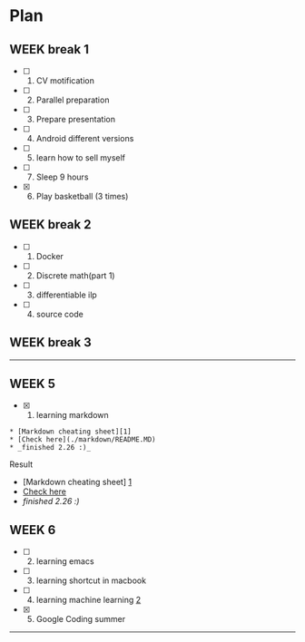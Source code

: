 # Plan

## WEEK break 1 

- [ ] 1. CV motification
- [ ] 2. Parallel preparation
- [ ] 3. Prepare presentation
- [ ] 4. Android different versions
- [ ] 5. learn how to sell myself
- [ ] 7. Sleep 9 hours
- [x] 6. Play basketball (3 times)

## WEEK break 2
- [ ] 1. Docker
- [ ] 2. Discrete math(part 1)
- [ ] 3. differentiable ilp 
- [ ] 4. source code

## WEEK break 3

----------------------------------------
## WEEK 5 
- [x] 1. learning markdown
```
* [Markdown cheating sheet][1]
* [Check here](./markdown/README.MD)
* _finished 2.26 :)_
```
Result<br>
* [Markdown cheating sheet] [1]
* [Check here](./markdown/README.MD)
* _finished 2.26 :)_

[1]: https://github.com/adam-p/markdown-here/wiki/Markdown-Cheatsheet
[2]: https://sites.google.com/site/distributedlittleredhen/home/the-cognitive-core-research-topics-in-red-hen/machine-learning


## WEEK 6

- [ ] 2. learning emacs
- [ ] 3. learning shortcut in macbook
- [ ] 4. learning machine learning [2]
- [x] 5. Google Coding summer
-------------------------------------------
